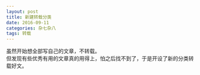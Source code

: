 ```yaml
---
layout: post
title: 新建转载分类
date: 2016-09-11
categories: 杂七杂八
tags: 转载
---
```

虽然开始想全部写自己的文章，不转载。<br>
但发现有些优秀有用的文章真的用得上，怕之后找不到了，于是开设了新的分类转载好文。<br>
